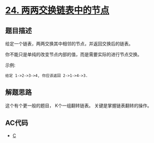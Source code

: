 # [24. 两两交换链表中的节点](https://leetcode-cn.com/problems/swap-nodes-in-pairs)

## 题目描述

给定一个链表，两两交换其中相邻的节点，并返回交换后的链表。

你不能只是单纯的改变节点内部的值，而是需要实际的进行节点交换。

 

示例:

    给定 1->2->3->4, 你应该返回 2->1->4->3.

## 解题思路

这个有个更一般的题目， K个一组翻转链表。
关键是掌握链表翻转的操作。

## AC代码

- [C](24.c)